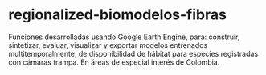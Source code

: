 # regionalized-biomodelos-fibras
Funciones desarrolladas usando Google Earth Engine, para: construir, sintetizar, evaluar, visualizar y exportar modelos entrenados multitemporalmente, de disponibilidad de hábitat para especies registradas con cámaras trampa. En áreas de especial interés de Colombia.
